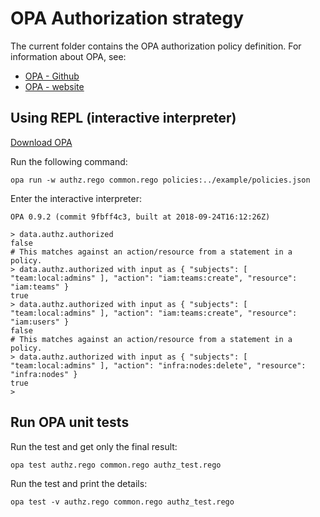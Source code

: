 # OPA Authorization strategy

The current folder contains the OPA authorization policy definition.
For information about OPA, see:

- [OPA - Github](https://github.com/open-policy-agent/opa/)
- [OPA - website](https://www.openpolicyagent.org/)

## Using REPL (interactive interpreter)

[Download OPA](https://www.openpolicyagent.org/docs/get-started.html#prerequisites)

Run the following command:

```shell
opa run -w authz.rego common.rego policies:../example/policies.json
```

Enter the interactive interpreter:

```shell
OPA 0.9.2 (commit 9fbff4c3, built at 2018-09-24T16:12:26Z)

> data.authz.authorized
false
# This matches against an action/resource from a statement in a policy.
> data.authz.authorized with input as { "subjects": [ "team:local:admins" ], "action": "iam:teams:create", "resource": "iam:teams" }
true
> data.authz.authorized with input as { "subjects": [ "team:local:admins" ], "action": "iam:teams:create", "resource": "iam:users" }
false
# This matches against an action/resource from a statement in a policy.
> data.authz.authorized with input as { "subjects": [ "team:local:admins" ], "action": "infra:nodes:delete", "resource": "infra:nodes" }
true
>
```

## Run OPA unit tests

Run the test and get only the final result:

```shell
opa test authz.rego common.rego authz_test.rego
```

Run the test and print the details:

```shell
opa test -v authz.rego common.rego authz_test.rego
```